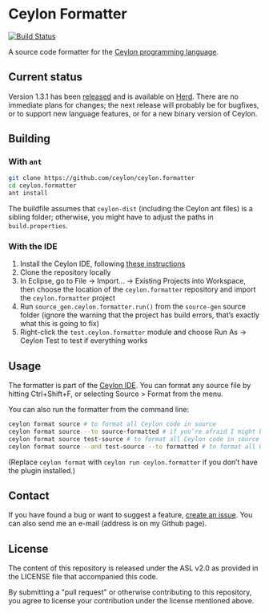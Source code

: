 Ceylon Formatter
================

[![Build Status](https://ci-ceylon.rhcloud.com/buildStatus/icon?job=ceylon.formatter)](https://ci-ceylon.rhcloud.com/job/ceylon.formatter)

A source code formatter for the [Ceylon programming language](https://ceylon-lang.org/).

Current status
--------------

Version 1.3.1 has been [released][release-1.3.1] and is available on [Herd][herd-1.3.1].
There are no immediate plans for changes;
the next release will probably be for bugfixes, or to support new language features, or for a new binary version of Ceylon.

[release-1.3.1]: https://github.com/ceylon/ceylon.formatter/releases/1.3.1
[herd-1.3.1]: https://modules.ceylon-lang.org/modules/ceylon.formatter/1.3.1

Building
--------

### With `ant`

```bash
git clone https://github.com/ceylon/ceylon.formatter
cd ceylon.formatter
ant install
```

The buildfile assumes that `ceylon-dist` (including the Ceylon ant files) is a sibling folder; otherwise, you might have to adjust the paths in `build.properties`.

### With the IDE

1. Install the Ceylon IDE, following [these instructions](https://ceylon-lang.org/documentation/current/ide/eclipse/install/)
2. Clone the repository locally
3. In Eclipse, go to File -> Import... -> Existing Projects into Workspace, then choose the location of the `ceylon.formatter` repository and import the `ceylon.formatter` project
4. Run `source_gen.ceylon.formatter.run()` from the `source-gen` source folder  (ignore the warning that the project has build errors, that’s exactly what this is going to fix)
5. Right-click the `test.ceylon.formatter` module and choose Run As -> Ceylon Test to test if everything works

Usage
-----

The formatter is part of the [Ceylon IDE](https://ceylon-lang.org/documentation/current/ide/eclipse/). You can format any source file by hitting Ctrl+Shift+F, or selecting Source > Format from the menu.

You can also run the formatter from the command line:

```bash
ceylon format source # to format all Ceylon code in source
ceylon format source --to source-formatted # if you’re afraid I might break your code – directory structure is preserved
ceylon format source test-source # to format all Ceylon code in source and test-source
ceylon format source --and test-source --to formatted # to format all Ceylon code in source and test-source into formatted
```

(Replace `ceylon format` with `ceylon run ceylon.formatter` if you don’t have the plugin installed.)

Contact
-------

If you have found a bug or want to suggest a feature, [create an issue](https://github.com/ceylon/ceylon.formatter/issues/new). You can also send me an e-mail (address is on my Github page).

License
-------

The content of this repository is released under the ASL v2.0
as provided in the LICENSE file that accompanied this code.

By submitting a "pull request" or otherwise contributing to 
this repository, you agree to license your contribution under 
the license mentioned above.
